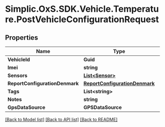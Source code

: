# Simplic.OxS.SDK.Vehicle.Temperature.PostVehicleConfigurationRequest

## Properties

Name | Type | Description | Notes
------------ | ------------- | ------------- | -------------
**VehicleId** | **Guid** |  | [optional] 
**Imei** | **string** |  | [optional] 
**Sensors** | [**List&lt;Sensor&gt;**](Sensor.md) |  | [optional] 
**ReportConfigurationDenmark** | [**ReportConfigurationDenmark**](ReportConfigurationDenmark.md) |  | [optional] 
**Tags** | **List&lt;string&gt;** |  | [optional] 
**Notes** | **string** |  | [optional] 
**GpsDataSource** | **GPSDataSource** |  | [optional] 

[[Back to Model list]](../README.md#documentation-for-models) [[Back to API list]](../README.md#documentation-for-api-endpoints) [[Back to README]](../README.md)

